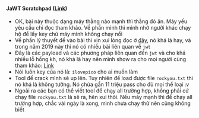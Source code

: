 #### JaWT Scratchpad ([Link](https://2019shell1.picoctf.com/problem/49726/))

-  OK, bài này thuộc dạng máy thằng nào mạnh thì thằng đó ăn. Máy yếu yêu cầu chỉ đọc tham khảo. Về phần mình thì mình nhờ người khác chạy hộ để lấy key chứ máy mình không chạy nổi 
- Về phần lý thuyết để vào bài thì xin xui lòng đọc ở [đây](https://jwt.io/), nó khá là hay, và trong năm 2019 này thì nó có nhiều bài liên quan về `jwt`
- Đây là các payload và các phương pháp liên quan đến `jwt` và cho khá nhiều lỗ hổng kh, nó khá là hay nên mình show ra cho mọi người cùng tham khảo: [Link](https://github.com/swisskyrepo/PayloadsAllTheThings/tree/master/JSON%20Web%20Token)
- Nói luôn key của nó là: `ilovepico` cho ai muốn làm
- Tool để crack mình sẽ up lên. Tuy nhiên để load được file `rockyou.txt` thì nó khá là không tưởng. Nó chứa gần 11 triệu pass cho đủ mọi thể loại :v
- Ngoài ra các bạn có thể viết tool để chạy all trường hợp, không phải cứ chạy file `rockyou.txt` là sẽ ra, hên xui thôi. Nếu máy mạnh thì để chạy all trường hợp, chắc vài ngày là xong, mình chưa chạy thử nên cũng không biết

